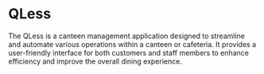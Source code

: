 # QLess
The QLess is a canteen management application designed to streamline and automate various operations within a canteen or cafeteria. It provides a user-friendly interface for both customers and staff members to enhance efficiency and improve the overall dining experience.
